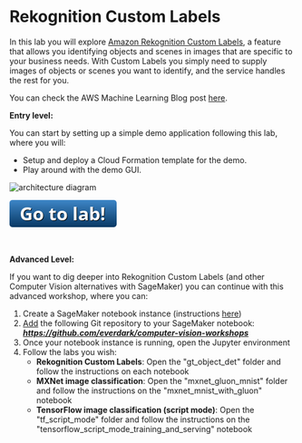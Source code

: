 # Rekognition Custom Labels

In this lab you will explore [Amazon Rekognition Custom Labels](https://aws.amazon.com/rekognition/custom-labels-features/), a feature that allows you identifying objects and scenes in images that are specific to your business needs. With Custom Labels you simply need to supply images of objects or scenes you want to identify, and the service handles the rest for you.

You can check the AWS Machine Learning Blog post [here](https://aws.amazon.com/blogs/machine-learning/announcing-amazon-rekognition-custom-labels/).

**Entry level:**

You can start by setting up a simple demo application following this lab, where you will:
* Setup and deploy a Cloud Formation template for the demo.
* Play around with the demo GUI.

![architecture diagram](https://github.com/aws-samples/amazon-rekognition-custom-labels-demo/raw/master/docs/amazon-rekognition-1.png)

[![go to lab](../../_media/go-to-lab.png)](https://github.com/aws-samples/amazon-rekognition-custom-labels-demo)

<br>

**Advanced Level:**

If you want to dig deeper into Rekognition Custom Labels (and other Computer Vision alternatives with SageMaker) you can continue with this advanced workshop, where you can:
1. Create a SageMaker notebook instance (instructions [here](https://docs.aws.amazon.com/sagemaker/latest/dg/gs-setup-working-env.html))
2. [Add](https://aws.amazon.com/blogs/machine-learning/amazon-sagemaker-notebooks-now-support-git-integration-for-increased-persistence-collaboration-and-reproducibility/) the following Git repository to your SageMaker notebook: ***https://github.com/everdark/computer-vision-workshops***
3. Once your notebook instance is running, open the Jupyter environment
4. Follow the labs you wish:
    - **Rekognition Custom Labels**: Open the "gt_object_det" folder and follow the instructions on each notebook
    - **MXNet image classification**: Open the "mxnet_gluon_mnist" folder and follow the instructions on the "mxnet_mnist_with_gluon" notebook
    - **TensorFlow image classification (script mode)**: Open the "tf_script_mode" folder and follow the instructions on the "tensorflow_script_mode_training_and_serving" notebook
